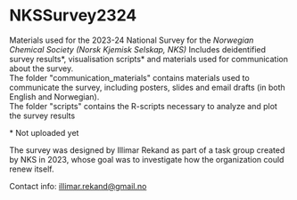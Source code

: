 # NKSSurvey2324
Materials used for the 2023-24 National Survey for the *Norwegian Chemical Society (Norsk Kjemisk Selskap, NKS)*
Includes deidentified survey results*, visualisation scripts* and materials used for communication about the survey. </br>
The folder "communication_materials" contains materials used to communicate the survey, including posters, slides and email drafts (in both English and Norwegian). </br>
The folder "scripts" contains the R-scripts necessary to analyze and plot the survey results

\* Not uploaded yet

The survey was designed by Illimar Rekand as part of a task group created by NKS in 2023, whose goal was to investigate how the organization could renew itself.

Contact info: illimar.rekand@gmail.no
